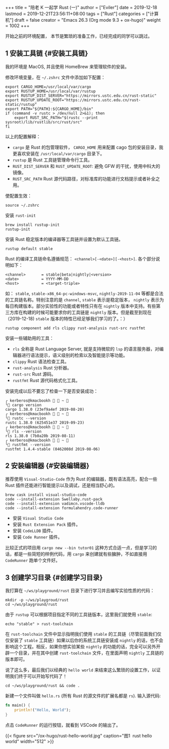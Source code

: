 +++
title = "陪老 K 一起学 Rust (一)"
author = ["Eviler"]
date = 2019-12-18
lastmod = 2019-12-21T23:56:11+08:00
tags = ["Rust"]
categories = ["计算机"]
draft = false
creator = "Emacs 26.3 (Org mode 9.3 + ox-hugo)"
weight = 1002
+++

开始之前的环境配置， 本节是繁琐的准备工作，已经完成的同学可以跳过。
<!--more-->


## <span class="section-num">1</span> 安装工具链 {#安装工具链}

我的环境是 MacOS, 并且使用 HomeBrew 来管理软件的安装。

修改环境变量，在 `~/.zshrc` 文件中添加如下配置：

```text
export CARGO_HOME=/usr/local/var/cargo
export RUSTUP_HOME=/usr/local/var/rustup
export RUSTUP_DIST_SERVER="https://mirrors.ustc.edu.cn/rust-static"
export RUSTUP_UPDATE_ROOT="https://mirrors.ustc.edu.cn/rust-static/rustup"
export PATH="${PATH}:${CARGO_HOME}/bin"
if (command -v rustc > /dev/null 2>&1); then
    export RUST_SRC_PATH="$(rustc --print sysroot)/lib/rustlib/src/rust/src"
fi
```

以上的配置解释：

-   `cargo` 是 Rust 的包管理软件， `CARGO_HOME` 用来配置 cago 包的安装目录，我更喜欢安装在 `/usr/local/var/cargo` 目录下。
-   `rustup` 是 Rust 工具链管理命令行工具。
-   `RUST_DIST_SERVER` 和 `RUST_UPDATE_ROOT`: 避免 GFW 的干扰，使用中科大的镜像。
-   `RUST_SRC_PATH` Rust 源代码路径，对标准库的功能进行文档提示或者补全之用。

使配置生效：

```text
source ~/.zshrc
```

安装 `rust-init`

```text
brew install rustup-init
rustup-init
```

安装 Rust 稳定版本的编译器等工具链并设置为默认工具链。

```text
rustup default stable
```

Rust 的编译工具链命名遵循规范： `<channel>[-<date>][-<host>]`. 各个部分说明如下：

```text
<channel>       = stable|beta|nightly|<version>
<date>          = YYYY-MM-DD
<host>          = <target-triple>
```

如： `stable`, `stable-x86_64-pc-windows-msvc`, `nightly-2019-11-04` 等都是合法的工具链名称。特别注意的是 `channel`, `stable` 表示是稳定版本， `nightly` 表示为每日构建版本。部分实验性的功能或者特性只有在 `nightly` 版本中支持。有些第三方库在构建的时候可能要求你的工具链是 `nightly` 版本。但是截至到现在（2019-12-18)
`stable` 版本的特性已经足够我们学习的了。：）

```text
rustup component add rls clippy rust-analysis rust-src rustfmt
```

安装一些辅助用的工具：

-   `rls` 全称是 Rust Language Server, 就是支持微软的 `lsp` 的语言服务器，对编辑器进行语法提示，语义级别的检索以及智能提示等功能。
-   `clippy` Rust 语法检查工具。
-   `rust-analysis` Rust 分析器。
-   `rust-src` Rust 源码。
-   `rustfmt` Rust 源代码格式化工具。

安装完成以后不要忘了检查一下是否安装成功：

```text
╭ kerberos@kmacbookh   ~ 
╰ cargo version
cargo 1.38.0 (23ef9a4ef 2019-08-20)
╭ kerberos@kmacbookh   ~ 
╰ rustc --version
rustc 1.38.0 (625451e37 2019-09-23)
╭ kerberos@kmacbookh   ~ 
╰ rls --version
rls 1.38.0 (7b0a20b 2019-08-11)
╭ kerberos@kmacbookh   ~ 
╰ rustfmt --version
rustfmt 1.4.4-stable (0462008d 2019-08-06)
```


## <span class="section-num">2</span> 安装编辑器 {#安装编辑器}

推荐使用 `Visual-Studio-Code` 作为 Rust 的编辑器，既有语法高亮，配合一些 Rust 插件还能进行智能提示以及调试，还是相当舒心的。

```text
brew cask install visual-studio-code
code --install-extension Swellaby.rust-pack
code --install-extension vadimcn.vscode-lldb
code --install-extension formulahendry.code-runner
```

-   安装 `Visual Studio Code`
-   安装 `Rust Extension Pack` 插件。
-   安装 `CodeLLDB` 插件。
-   安装 `Code Runner` 插件。

比较正式的项目用 `cargo new --bin tutor01` 这种方式合适一点，但是学习的话，都是一些简短的样例代码，用 `cargo` 来创建就有些臃肿，不如直接用 `CodeRunner` 跑单个文件好。


## <span class="section-num">3</span> 创建学习目录 {#创建学习目录}

我打算在 `~/ws/playground/rust` 目录下进行学习并且编写实验性质的代码：

```text
mkdir -p ~/ws/playgroud/rust
cd ~/ws/playground/rust
```

由于 `rustup` 可以根据项目指定不同的工具链版本，这里我们就使用 `stable`:

```text
echo "stable" > rust-toolchain
```

在 `rust-toolchain` 文件中显示指明我们使用 `stable` 的工具链（尽管前面我们仅仅安装了 `stable` 工具链）如果以后你的系统工具链安装成 `nightly` 的话，也不会影响这个工程。相反，如果你想实验某些 `nightly` 的功能的话，完全可以另外开辟一个目录，并在其中创建 `rust-toolchain` 文件，在里面声明 `nightly` 工具链的版本即可。

说了这么多，最后我们以经典的 `hello world` 来结束这么繁琐的设置工作，以证明我们终于可以开始写代码了！

```text
cd ~/ws/playground/rust && code .
```

新建一个文件叫做 `hello.rs` (所有 Rust 的源文件的扩展名都是 `rs`). 输入源代码:

```rust
fn main() {
    println!("Hello, World");
}
```

点击 `CodeRunner` 的运行按钮，就看到 VSCode 的输出了。

{{< figure src="/ox-hugo/rust-hello-world.jpg" caption="&#22270;1&nbsp; rust hello world" width="512" >}}
